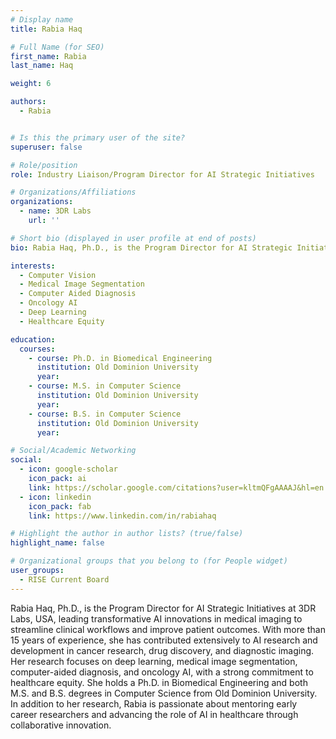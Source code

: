 ```yaml
---
# Display name
title: Rabia Haq

# Full Name (for SEO)
first_name: Rabia
last_name: Haq

weight: 6

authors:
  - Rabia


# Is this the primary user of the site?
superuser: false

# Role/position
role: Industry Liaison/Program Director for AI Strategic Initiatives

# Organizations/Affiliations
organizations:
  - name: 3DR Labs
    url: ''

# Short bio (displayed in user profile at end of posts)
bio: Rabia Haq, Ph.D., is the Program Director for AI Strategic Initiatives at 3DR Labs, where she leads the development and implementation of AI-driven innovations to enhance medical imaging workflows. With over 15 years of experience in AI and machine learning, she has worked across cancer research, drug discovery, and clinical integration. Her expertise includes computer vision, medical image segmentation, oncology AI, and healthcare equity.

interests:
  - Computer Vision
  - Medical Image Segmentation
  - Computer Aided Diagnosis
  - Oncology AI
  - Deep Learning
  - Healthcare Equity

education:
  courses:
    - course: Ph.D. in Biomedical Engineering
      institution: Old Dominion University
      year: 
    - course: M.S. in Computer Science
      institution: Old Dominion University
      year: 
    - course: B.S. in Computer Science
      institution: Old Dominion University
      year: 

# Social/Academic Networking
social:
  - icon: google-scholar
    icon_pack: ai
    link: https://scholar.google.com/citations?user=kltmQFgAAAAJ&hl=en
  - icon: linkedin
    icon_pack: fab
    link: https://www.linkedin.com/in/rabiahaq

# Highlight the author in author lists? (true/false)
highlight_name: false

# Organizational groups that you belong to (for People widget)
user_groups:
  - RISE Current Board
---
```


Rabia Haq, Ph.D., is the Program Director for AI Strategic Initiatives at 3DR Labs, USA, leading transformative AI innovations in medical imaging to streamline clinical workflows and improve patient outcomes. With more than 15 years of experience, she has contributed extensively to AI research and development in cancer research, drug discovery, and diagnostic imaging. Her research focuses on deep learning, medical image segmentation, computer-aided diagnosis, and oncology AI, with a strong commitment to healthcare equity. She holds a Ph.D. in Biomedical Engineering and both M.S. and B.S. degrees in Computer Science from Old Dominion University. In addition to her research, Rabia is passionate about mentoring early career researchers and advancing the role of AI in healthcare through collaborative innovation.
